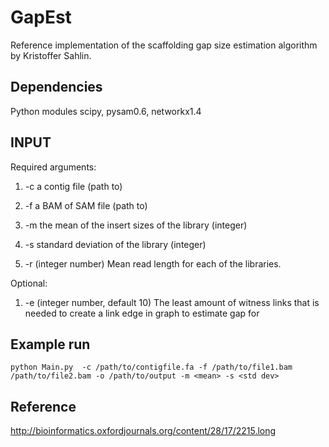 GapEst
======

Reference implementation of the scaffolding gap size estimation
algorithm by Kristoffer Sahlin.

Dependencies
------------
Python modules scipy, pysam0.6, networkx1.4

INPUT
-----

Required arguments:

1. -c a contig file (path to) 

2.  -f a BAM of SAM file  (path to)

3. -m  the mean of the insert sizes of the library (integer)

4. -s standard deviation of the library (integer)

5. -r (integer number) Mean read length for each of the libraries. 

Optional:

1. -e (integer number, default 10) The least amount of witness links that is needed to create a link edge in graph to estimate gap for


Example run
-----------

    python Main.py  -c /path/to/contigfile.fa -f /path/to/file1.bam /path/to/file2.bam -o /path/to/output -m <mean> -s <std dev>

Reference
---------
http://bioinformatics.oxfordjournals.org/content/28/17/2215.long
